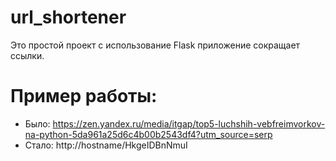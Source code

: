 # url_shortener

Это простой проект с использование Flask приложение сокращает ссылки. 

# Пример работы:
- Было: https://zen.yandex.ru/media/itgap/top5-luchshih-vebfreimvorkov-na-python-5da961a25d6c4b00b2543df4?utm_source=serp
- Стало: http://hostname/HkgeIDBnNmuI
